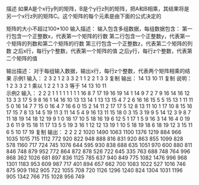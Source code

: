描述
如果A是个x行y列的矩阵，B是个y行z列的矩阵，把A和B相乘，其结果将是另一个x行z列的矩阵C。这个矩阵的每个元素是由下面的公式决定的

矩阵的大小不超过100*100
输入描述：
输入包含多组数据，每组数据包含：
第一行包含一个正整数x，代表第一个矩阵的行数
第二行包含一个正整数y，代表第一个矩阵的列数和第二个矩阵的行数
第三行包含一个正整数z，代表第二个矩阵的列数
之后x行，每行y个整数，代表第一个矩阵的值
之后y行，每行z个整数，代表第二个矩阵的值

输出描述：
对于每组输入数据，输出x行，每行z个整数，代表两个矩阵相乘的结果
示例1
输入：
2
3
2
1 2 3
3 2 1
1 2
2 1
3 3
复制
输出：
14 13
10 11
复制
说明：
1 2 3
3 2 1 
乘以
1 2
2 1
3 3
等于
14 13
10 11  
示例2
输入：
2
2
2
1 1
1 1
1 1
1 1
16
8
7
17 19 16 19 14 1 14 9 
7 2 7 9 16 14 16 12 
13 3 3 17 5 9 8 16 
1 14 16 10 13 13 14 1 
13 13 15 4 7 2 6 16 
16 15 5 5 15 13 1 11 
11 5 0 16 14 7 7 15 
0 16 4 7 16 6 0 15 
2 14 11 2 17 17 5 12 
8 13 11 10 1 17 10 8 
15 16 17 15 7 8 13 14 
5 19 11 3 11 14 5 4 
9 16 13 11 15 18 0 3 
15 3 19 9 5 14 12 3 
9 8 7 11 18 19 14 18 
12 19 9 1 0 18 17 10 
5 18 16 19 6 12 5 
1 17 1 5 9 16 3 
14 16 4 0 19 3 6 
11 9 15 18 11 17 13 
5 5 19 3 16 1 12 
12 13 19 1 10 5 18 
19 18 6 18 19 12 3 
15 11 6 5 10 17 19 
复制
输出：
2 2
2 2
1020 1490 1063 1100 1376 1219 884
966 1035 1015 715 1112 772 920
822 948 888 816 831 920 863
855 1099 828 578 1160 717 724
745 1076 644 595 930 838 688
635 1051 970 600 880 811 846
748 879 952 772 864 872 878
526 722 645 335 763 688 748
764 996 868 362 1026 681 897
836 1125 785 637 940 849 775
1082 1476 996 968 1301 1183 953
609 987 717 401 894 657 662
700 1083 1022 527 1016 746 875
909 1162 905 722 1055 708 720
1126 1296 1240 824 1304 1031 1196
905 1342 766 715 1028 956 749